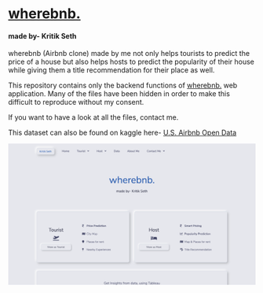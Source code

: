 <a href="https://wherebnb.herokuapp.com/" target="_blank"><h1 style="color:#0056B3">wherebnb.</h1></a>
<h4>made by- Kritik Seth</h4>

wherebnb (Airbnb clone) made by me not only helps tourists to predict the price of a house but also helps hosts to predict the popularity of their house while giving them a title recommendation for their place as well.

This repository contains only the backend functions of [wherebnb.](https://wherebnb.herokuapp.com/) web application. Many of the files have been hidden in order to make this difficult to reproduce without my consent.

If you want to have a look at all the files, contact me.

This dataset can also be found on kaggle here- [U.S. Airbnb Open Data](https://www.kaggle.com/kritikseth/us-airbnb-open-data)

![](https://raw.githubusercontent.com/kritikseth/wherebnb/main/hosted/wherebnb-card-image.png)
